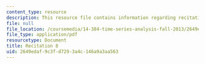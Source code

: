 ```yaml
---
content_type: resource
description: This resource file contains information regarding recitation 8.
file: null
file_location: /coursemedia/14-384-time-series-analysis-fall-2013/2649edaf9c3fd7293a4c146a9a3aa563_MIT14_384F13_rec8.pdf
file_type: application/pdf
resourcetype: Document
title: Recitation 8
uid: 2649edaf-9c3f-d729-3a4c-146a9a3aa563
---
```

